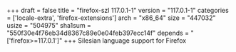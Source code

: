 +++
draft = false
title = "firefox-szl 117.0.1-1"
version = "117.0.1-1"
categories = ['locale-extra', 'firefox-extensions']
arch = "x86_64"
size = "447032"
usize = "504975"
sha1sum = "550f30e4f76eb34d8367c89e0e04feb397ecc14f"
depends = "['firefox>=117.0.1']"
+++
Silesian language support for Firefox